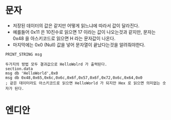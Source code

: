 # 문자
- 저장된 데이터의 값은 같지만 어떻게 읽느냐에 따라서 값이 달라진다.  
- 예를들어 0x11 은 10진수로 읽으면 17 이라는 값이 나오는것과 같지만, 문자는 0x48 을 아스키코드로 읽으면 H 라는 문자값이 나온다.
- 마지막에는 0x0 (Null) 값을 넣어 문자열이 끝났다는것을 알려줘야한다.

```Assembly
PRINT_STRING msg

두가지의 방법 모두 결과값으로 HelloWolrd 가 출력된다.
section.data
msg db 'HelloWorld',0x0
msg db 0x48,0x65,0x6c,0x6c,0x6f,0x57,0x6f,0x72,0x6c,0x64,0x0
; 같은 데이터라도 아스키코드로 읽으면 HelloWorld 가 되지만 Hex 로 읽으면 의미없는 숫자가 된다.
```
# 엔디안
